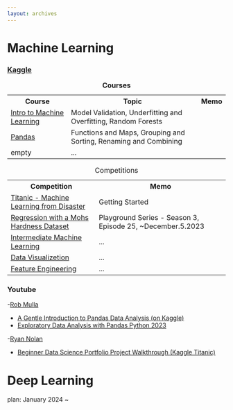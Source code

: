 ```yaml
---
layout: archives
---
```



# Machine Learning
### [Kaggle](https://www.kaggle.com/)

<table>
  <tr>
    <caption><strong>Courses</strong></caption>
    <th>Course</th>
    <th>Topic</th>
    <th>Memo</th>
  </tr>
  <tr>
    <td><a href="https://www.kaggle.com/learn/intro-to-machine-learning">Intro to Machine Learning</a></td>
    <td>Model Validation, Underfitting and Overfitting, Random Forests</td>
    <td></td>
  </tr>
  <tr>
    <td><a href="https://www.kaggle.com/learn/pandas">Pandas</a></td>
    <td>Functions and Maps, Grouping and Sorting, Renaming and Combining</td>
    <td></td>
  </tr>
  <tr>
    <td>empty</td>
    <td>
    ...
    </td>
    <td></td>
  </tr>

</table>

<table>
  <caption>Competitions</caption>
  <tr>
    <th><strong>Competition</strong></th>
    <th>Memo</th>
  </tr>
  <tr>
    <td><a href="https://www.kaggle.com/competitions/titanic">Titanic - Machine Learning from Disaster</a></td>
    <td>Getting Started</td>
  </tr>
  <tr>
    <td><a href="https://www.kaggle.com/competitions/playground-series-s3e25">Regression with a Mohs Hardness Dataset</a></td>
    <td>Playground Series - Season 3, Episode 25, ~December.5.2023</td>
  </tr>
  <tr>
    <td><a href="https://www.kaggle.com/learn/feature-engineering">Intermediate Machine Learning</a></td>
    <td>...</td>
  </tr>
  <tr>
    <td><a href="https://www.kaggle.com/learn/feature-engineering">Data Visualizetion</a></td>
    <td>...</td>
  </tr>
  <tr>
    <td><a href="https://www.kaggle.com/learn/feature-engineering">Feature Engineering</a></td>
    <td>...</td>
  </tr>
</table>



### Youtube
-[Rob Mulla](https://www.youtube.com/@robmulla)
  - [A Gentle Introduction to Pandas Data Analysis (on Kaggle)](https://youtu.be/_Eb0utIRdkw)
  - [Exploratory Data Analysis with Pandas Python 2023](https://youtu.be/xi0vhXFPegw)

-[Ryan Nolan](https://www.youtube.com/@RyanNolanData)
  - [Beginner Data Science Portfolio Project Walkthrough (Kaggle Titanic)](https://youtu.be/6IGx7ZZdS74)


# Deep Learning
plan: January 2024 ~
